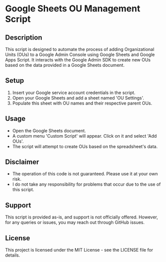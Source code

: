# Google Sheets OU Management Script

## Description
This script is designed to automate the process of adding Organizational Units (OUs) to a Google Admin Console using Google Sheets and Google Apps Script. It interacts with the Google Admin SDK to create new OUs based on the data provided in a Google Sheets document.

## Setup
1. Insert your Google service account credentials in the script.
2. Open your Google Sheets and add a sheet named 'OU Settings'.
3. Populate this sheet with OU names and their respective parent OUs.

## Usage
- Open the Google Sheets document.
- A custom menu 'Custom Script' will appear. Click on it and select 'Add OUs'.
- The script will attempt to create OUs based on the spreadsheet's data.

## Disclaimer
- The operation of this code is not guaranteed. Please use it at your own risk.
- I do not take any responsibility for problems that occur due to the use of this script.

## Support
This script is provided as-is, and support is not officially offered. However, for any queries or issues, you may reach out through GitHub issues.

## License
This project is licensed under the MIT License - see the LICENSE file for details.
